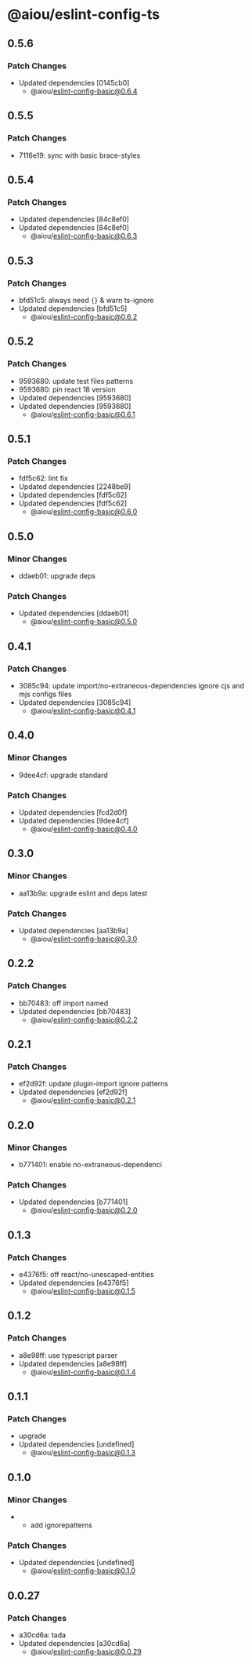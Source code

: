# @aiou/eslint-config-ts

## 0.5.6

### Patch Changes

- Updated dependencies [0145cb0]
  - @aiou/eslint-config-basic@0.6.4

## 0.5.5

### Patch Changes

- 7116e19: sync with basic brace-styles

## 0.5.4

### Patch Changes

- Updated dependencies [84c8ef0]
- Updated dependencies [84c8ef0]
  - @aiou/eslint-config-basic@0.6.3

## 0.5.3

### Patch Changes

- bfd51c5: always need `{}` & warn ts-ignore
- Updated dependencies [bfd51c5]
  - @aiou/eslint-config-basic@0.6.2

## 0.5.2

### Patch Changes

- 9593680: update test files patterns
- 9593680: pin react 18 version
- Updated dependencies [9593680]
- Updated dependencies [9593680]
  - @aiou/eslint-config-basic@0.6.1

## 0.5.1

### Patch Changes

- fdf5c62: lint fix
- Updated dependencies [2248be9]
- Updated dependencies [fdf5c62]
- Updated dependencies [fdf5c62]
  - @aiou/eslint-config-basic@0.6.0

## 0.5.0

### Minor Changes

- ddaeb01: upgrade deps

### Patch Changes

- Updated dependencies [ddaeb01]
  - @aiou/eslint-config-basic@0.5.0

## 0.4.1

### Patch Changes

- 3085c94: update import/no-extraneous-dependencies ignore cjs and mjs configs files
- Updated dependencies [3085c94]
  - @aiou/eslint-config-basic@0.4.1

## 0.4.0

### Minor Changes

- 9dee4cf: upgrade standard

### Patch Changes

- Updated dependencies [fcd2d0f]
- Updated dependencies [9dee4cf]
  - @aiou/eslint-config-basic@0.4.0

## 0.3.0

### Minor Changes

- aa13b9a: upgrade eslint and deps latest

### Patch Changes

- Updated dependencies [aa13b9a]
  - @aiou/eslint-config-basic@0.3.0

## 0.2.2

### Patch Changes

- bb70483: off import named
- Updated dependencies [bb70483]
  - @aiou/eslint-config-basic@0.2.2

## 0.2.1

### Patch Changes

- ef2d92f: update plugin-import ignore patterns
- Updated dependencies [ef2d92f]
  - @aiou/eslint-config-basic@0.2.1

## 0.2.0

### Minor Changes

- b771401: enable no-extraneous-dependenci

### Patch Changes

- Updated dependencies [b771401]
  - @aiou/eslint-config-basic@0.2.0

## 0.1.3

### Patch Changes

- e4376f5: off react/no-unescaped-entities
- Updated dependencies [e4376f5]
  - @aiou/eslint-config-basic@0.1.5

## 0.1.2

### Patch Changes

- a8e98ff: use typescript parser
- Updated dependencies [a8e98ff]
  - @aiou/eslint-config-basic@0.1.4

## 0.1.1

### Patch Changes

- upgrade
- Updated dependencies [undefined]
  - @aiou/eslint-config-basic@0.1.3

## 0.1.0

### Minor Changes

- - add ignorepatterns

### Patch Changes

- Updated dependencies [undefined]
  - @aiou/eslint-config-basic@0.1.0

## 0.0.27

### Patch Changes

- a30cd6a: tada
- Updated dependencies [a30cd6a]
  - @aiou/eslint-config-basic@0.0.29
